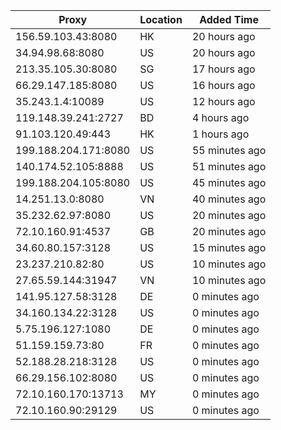 | Proxy | Location | Added Time |
|---------|----------|------------|
| 156.59.103.43:8080 | HK | 20 hours ago |
| 34.94.98.68:8080 | US | 20 hours ago |
| 213.35.105.30:8080 | SG | 17 hours ago |
| 66.29.147.185:8080 | US | 16 hours ago |
| 35.243.1.4:10089 | US | 12 hours ago |
| 119.148.39.241:2727 | BD | 4 hours ago |
| 91.103.120.49:443 | HK | 1 hours ago |
| 199.188.204.171:8080 | US | 55 minutes ago |
| 140.174.52.105:8888 | US | 51 minutes ago |
| 199.188.204.105:8080 | US | 45 minutes ago |
| 14.251.13.0:8080 | VN | 40 minutes ago |
| 35.232.62.97:8080 | US | 20 minutes ago |
| 72.10.160.91:4537 | GB | 20 minutes ago |
| 34.60.80.157:3128 | US | 15 minutes ago |
| 23.237.210.82:80 | US | 10 minutes ago |
| 27.65.59.144:31947 | VN | 10 minutes ago |
| 141.95.127.58:3128 | DE | 0 minutes ago |
| 34.160.134.22:3128 | US | 0 minutes ago |
| 5.75.196.127:1080 | DE | 0 minutes ago |
| 51.159.159.73:80 | FR | 0 minutes ago |
| 52.188.28.218:3128 | US | 0 minutes ago |
| 66.29.156.102:8080 | US | 0 minutes ago |
| 72.10.160.170:13713 | MY | 0 minutes ago |
| 72.10.160.90:29129 | US | 0 minutes ago |
